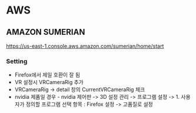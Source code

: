 # AWS

## AMAZON SUMERIAN

https://us-east-1.console.aws.amazon.com/sumerian/home/start



### Setting

* Firefox에서 제일 호환이 잘 됨
* VR 설정시 VRCameraRig 추가
* VRCameraRig -> detail 창의 CurrentVRCameraRig 체크
* nvidia 제품일 경우 - nvidia 제어판 -> 3D 설정 관리 -> 프로그램 설정 -> 1. 사용자가 정의할 프로그램 선택 항목 : Firefox 설정 -> 고품질로 설정



